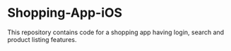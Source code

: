 # Shopping-App-iOS
This repository contains code for a shopping app having login, search and product listing features.
